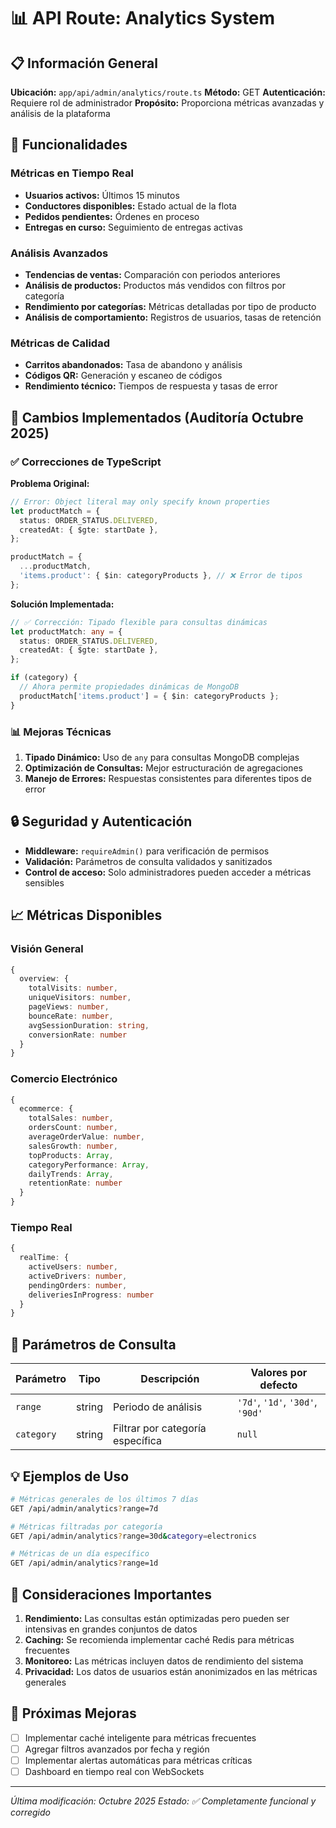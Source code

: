 # 📊 API Route: Analytics System

## 📋 Información General

**Ubicación:** `app/api/admin/analytics/route.ts`
**Método:** GET
**Autenticación:** Requiere rol de administrador
**Propósito:** Proporciona métricas avanzadas y análisis de la plataforma

## 🔧 Funcionalidades

### Métricas en Tiempo Real

- **Usuarios activos:** Últimos 15 minutos
- **Conductores disponibles:** Estado actual de la flota
- **Pedidos pendientes:** Órdenes en proceso
- **Entregas en curso:** Seguimiento de entregas activas

### Análisis Avanzados

- **Tendencias de ventas:** Comparación con periodos anteriores
- **Análisis de productos:** Productos más vendidos con filtros por categoría
- **Rendimiento por categorías:** Métricas detalladas por tipo de producto
- **Análisis de comportamiento:** Registros de usuarios, tasas de retención

### Métricas de Calidad

- **Carritos abandonados:** Tasa de abandono y análisis
- **Códigos QR:** Generación y escaneo de códigos
- **Rendimiento técnico:** Tiempos de respuesta y tasas de error

## 🚀 Cambios Implementados (Auditoría Octubre 2025)

### ✅ Correcciones de TypeScript

**Problema Original:**

```typescript
// Error: Object literal may only specify known properties
let productMatch = {
  status: ORDER_STATUS.DELIVERED,
  createdAt: { $gte: startDate },
};

productMatch = {
  ...productMatch,
  'items.product': { $in: categoryProducts }, // ❌ Error de tipos
};
```

**Solución Implementada:**

```typescript
// ✅ Corrección: Tipado flexible para consultas dinámicas
let productMatch: any = {
  status: ORDER_STATUS.DELIVERED,
  createdAt: { $gte: startDate },
};

if (category) {
  // Ahora permite propiedades dinámicas de MongoDB
  productMatch['items.product'] = { $in: categoryProducts };
}
```

### 📊 Mejoras Técnicas

1. **Tipado Dinámico:** Uso de `any` para consultas MongoDB complejas
2. **Optimización de Consultas:** Mejor estructuración de agregaciones
3. **Manejo de Errores:** Respuestas consistentes para diferentes tipos de error

## 🔒 Seguridad y Autenticación

- **Middleware:** `requireAdmin()` para verificación de permisos
- **Validación:** Parámetros de consulta validados y sanitizados
- **Control de acceso:** Solo administradores pueden acceder a métricas sensibles

## 📈 Métricas Disponibles

### Visión General

```typescript
{
  overview: {
    totalVisits: number,
    uniqueVisitors: number,
    pageViews: number,
    bounceRate: number,
    avgSessionDuration: string,
    conversionRate: number
  }
}
```

### Comercio Electrónico

```typescript
{
  ecommerce: {
    totalSales: number,
    ordersCount: number,
    averageOrderValue: number,
    salesGrowth: number,
    topProducts: Array,
    categoryPerformance: Array,
    dailyTrends: Array,
    retentionRate: number
  }
}
```

### Tiempo Real

```typescript
{
  realTime: {
    activeUsers: number,
    activeDrivers: number,
    pendingOrders: number,
    deliveriesInProgress: number
  }
}
```

## 🔧 Parámetros de Consulta

| Parámetro  | Tipo   | Descripción                      | Valores por defecto              |
| ---------- | ------ | -------------------------------- | -------------------------------- |
| `range`    | string | Periodo de análisis              | `'7d'`, `'1d'`, `'30d'`, `'90d'` |
| `category` | string | Filtrar por categoría específica | `null`                           |

## 💡 Ejemplos de Uso

```bash
# Métricas generales de los últimos 7 días
GET /api/admin/analytics?range=7d

# Métricas filtradas por categoría
GET /api/admin/analytics?range=30d&category=electronics

# Métricas de un día específico
GET /api/admin/analytics?range=1d
```

## 🚨 Consideraciones Importantes

1. **Rendimiento:** Las consultas están optimizadas pero pueden ser intensivas en grandes conjuntos de datos
2. **Caching:** Se recomienda implementar caché Redis para métricas frecuentes
3. **Monitoreo:** Las métricas incluyen datos de rendimiento del sistema
4. **Privacidad:** Los datos de usuarios están anonimizados en las métricas generales

## 🔄 Próximas Mejoras

- [ ] Implementar caché inteligente para métricas frecuentes
- [ ] Agregar filtros avanzados por fecha y región
- [ ] Implementar alertas automáticas para métricas críticas
- [ ] Dashboard en tiempo real con WebSockets

---

_Última modificación: Octubre 2025_
_Estado: ✅ Completamente funcional y corregido_
